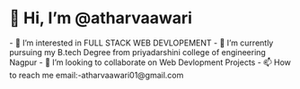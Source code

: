 <h1> 👋 Hi, I’m @atharvaawari</h1> 
- 👀 I’m interested in FULL STACK WEB DEVLOPEMENT
- 🌱 I’m currently pursuing my B.tech Degree from priyadarshini college of engineering Nagpur
- 💞️ I’m looking to collaborate on Web Devlopment Projects
- 📫 How to reach me email:-atharvaawari01@gmail.com

<!---
atharvaawari/atharvaawari is a ✨ special ✨ repository because its `README.md` (this file) appears on your GitHub profile.
You can click the Preview link to take a look at your changes.
--->
